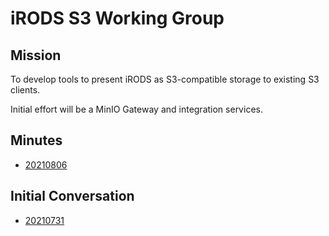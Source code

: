 # iRODS S3 Working Group

## Mission

To develop tools to present iRODS as S3-compatible storage to existing S3 clients.

Initial effort will be a MinIO Gateway and integration services.

## Minutes

 - [20210806](20210806-minutes.md)

## Initial Conversation

 - [20210731](20210731-email.md)
